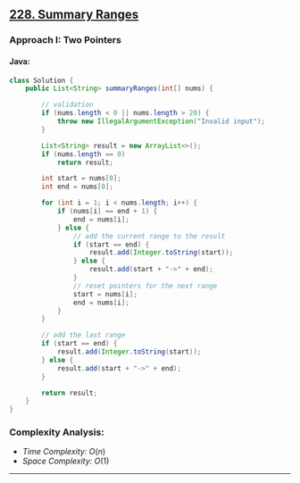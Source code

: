 ## [228. Summary Ranges](https://leetcode.com/problems/summary-ranges/)

### Approach I: Two Pointers

#### Java:
```java
class Solution {
    public List<String> summaryRanges(int[] nums) {

        // validation
        if (nums.length < 0 || nums.length > 20) {
            throw new IllegalArgumentException("Invalid input");
        }

        List<String> result = new ArrayList<>();
        if (nums.length == 0)
            return result;

        int start = nums[0];
        int end = nums[0];

        for (int i = 1; i < nums.length; i++) {
            if (nums[i] == end + 1) {
                end = nums[i];
            } else {
                // add the current range to the result
                if (start == end) {
                    result.add(Integer.toString(start));
                } else {
                    result.add(start + "->" + end);
                }
                // reset pointers for the next range
                start = nums[i];
                end = nums[i];
            }
        }

        // add the last range
        if (start == end) {
            result.add(Integer.toString(start));
        } else {
            result.add(start + "->" + end);
        }

        return result;
    }
}
```

[//]: # (#### Go:)

[//]: # (```go)

[//]: # (func solution&#40;&#41; {)

[//]: # ()
[//]: # (})

[//]: # (```)

### Complexity Analysis:

- *Time Complexity:* $O(n)$
- *Space Complexity:* $O(1)$


---

